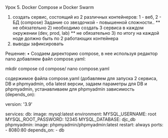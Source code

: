 Урок 5. Docker Compose и Docker Swarm
1) создать сервис, состоящий из 2 различных контейнеров: 1 - веб, 2 - БД (compose)
Задание со звездочкой - повышенной сложности..
** не обязательно 2) необходимо создать 3 сервиса в каждом окружении (dev, prod, lab)
** не обязательно 3) по итогу на каждой ноде должно быть по 2 работающих контейнера
4) выводы зафиксировать



Решение:
• Создаем директорию compose, в нее используя редактор nano добавляем файл compose.yaml:

mkdir compose
cd compose/
nano compose.yaml


содержимое файла compose.yaml (добавляем для запуска 2 сервиса, DB и phpmyadmin, оба latest версии, задаем параметры для DB и phpmyadmin, устанавливаем для phpmyadmin зависимость (depends_on):

version: '3.9'

services:
  db:
    image: mysql:latest
    environment:
      MYSQL_USERNAME: root
      MYSQL_ROOT_PASSWORD: 12345
      MYSQL_DATABASE: djc_db
  phpmyadmin:
    image: phpmyadmin/phpmyadmin:latest
    restart: always
    ports:
      - 8080:80
    depends_on:
      - db
